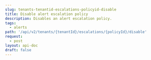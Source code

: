 ```yaml
---
slug: tenants-tenantid-escalations-policyid-disable
title: Disable alert escalation policy
description: Disables an alert escalation policy.
tags:
  - alerts
path: '/api/v2/tenants/{tenantId}/escalations/{policyId}/disable'
request:
  - post
layout: api-doc
draft: false
---
```

